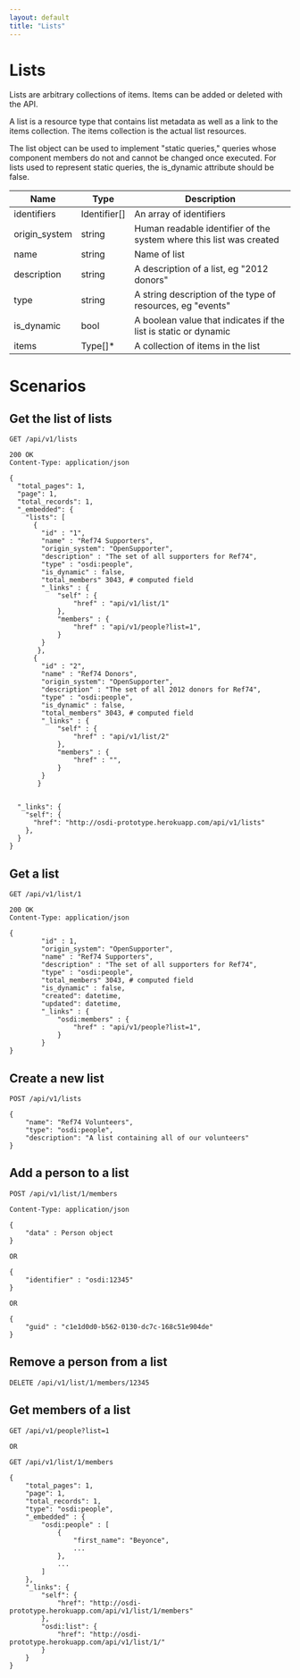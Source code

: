 ```yaml
---
layout: default
title: "Lists"
---
```


# Lists 
Lists are arbitrary collections of items.  Items can be added or deleted with the API.

A list is a resource type that contains list metadata as well as a link to the items collection.  The items collection is the actual list resources.

The list object can be used to implement "static queries," queries whose component members do not and cannot be changed once executed. For lists used to represent static queries, the is_dynamic attribute should be false. 

| Name          | Type      | Description
|-----------    |-----------|--------------
|identifiers    |Identifier[]   |An array of identifiers
|origin_system  |string     | Human readable identifier of the system where this list was created
|name           |string     |Name of list
|description    |string     |A description of a list, eg "2012 donors"
|type           |string     |A string description of the type of resources, eg "events"
|is_dynamic     |bool       |A boolean value that indicates if the list is static or dynamic
|items          |Type[]*    |A collection of items in the list 

# Scenarios

## Get the list of lists

    GET /api/v1/lists

    200 OK
    Content-Type: application/json

    {
      "total_pages": 1,
      "page": 1,
      "total_records": 1,
      "_embedded": {
        "lists": [
          {
            "id" : "1",
            "name" : "Ref74 Supporters",
            "origin_system": "OpenSupporter",
            "description" : "The set of all supporters for Ref74",
            "type" : "osdi:people",
            "is_dynamic" : false,
            "total_members" 3043, # computed field
            "_links" : {
                "self" : {
                    "href" : "api/v1/list/1"
                },
                "members" : {
                    "href" : "api/v1/people?list=1",
                }
            }
           },
          {
            "id" : "2",
            "name" : "Ref74 Donors",
            "origin_system": "OpenSupporter",
            "description" : "The set of all 2012 donors for Ref74",
            "type" : "osdi:people",
            "is_dynamic" : false,
            "total_members" 3043, # computed field
            "_links" : {
                "self" : {
                    "href" : "api/v1/list/2"
                },
                "members" : {
                    "href" : "",
                }
            }
           }


      "_links": {
        "self": {
          "href": "http://osdi-prototype.herokuapp.com/api/v1/lists"
        },
      }
    }

## Get a list

    GET /api/v1/list/1

    200 OK
    Content-Type: application/json

    {
            "id" : 1,
            "origin_system": "OpenSupporter",
            "name" : "Ref74 Supporters",
            "description" : "The set of all supporters for Ref74",
            "type" : "osdi:people",
            "total_members" 3043, # computed field
            "is_dynamic" : false,
            "created": datetime,
            "updated": datetime,
            "_links" : {
                "osdi:members" : {
                    "href" : "api/v1/people?list=1",
                }
            }
    }

## Create a new list
    POST /api/v1/lists

    {
        "name": "Ref74 Volunteers",
        "type": "osdi:people",
        "description": "A list containing all of our volunteers"
    }

## Add a person to a list
    POST /api/v1/list/1/members

    Content-Type: application/json

    {   
        "data" : Person object
    }

    OR

    {
        "identifier" : "osdi:12345"
    }

    OR

    {
        "guid" : "c1e1d0d0-b562-0130-dc7c-168c51e904de"
    }

## Remove a person from a list
    DELETE /api/v1/list/1/members/12345

## Get members of a list

    GET /api/v1/people?list=1

    OR

    GET /api/v1/list/1/members

    {
        "total_pages": 1,
        "page": 1,
        "total_records": 1,
        "type": "osdi:people",
        "_embedded" : {
            "osdi:people" : [
                {
                    "first_name": "Beyonce",
                    ...
                },
                ...
            ]
        },
        "_links": {
            "self": {
                "href": "http://osdi-prototype.herokuapp.com/api/v1/list/1/members"
            },
            "osdi:list": {
                "href": "http://osdi-prototype.herokuapp.com/api/v1/list/1/"
            }
        }
    }
